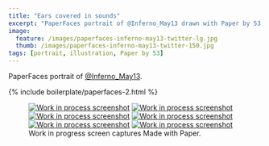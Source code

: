 ```yaml
---
title: "Ears covered in sounds"
excerpt: "PaperFaces portrait of @Inferno_May13 drawn with Paper by 53 on an iPad."
image: 
  feature: /images/paperfaces-inferno-may13-twitter-lg.jpg
  thumb: /images/paperfaces-inferno-may13-twitter-150.jpg
tags: [portrait, illustration, Paper by 53]
---
```


PaperFaces portrait of [@Inferno_May13](http://twitter.com/Inferno_May13).

{% include boilerplate/paperfaces-2.html %}

<figure class="third">
	<a href="{{ site.url }}/images/paperfaces-inferno-may13-process-1-lg.jpg"><img src="{{ site.url }}/images/paperfaces-inferno-may13-process-1-600.jpg" alt="Work in process screenshot"></a>
	<a href="{{ site.url }}/images/paperfaces-inferno-may13-process-2-lg.jpg"><img src="{{ site.url }}/images/paperfaces-inferno-may13-process-2-600.jpg" alt="Work in process screenshot"></a>
	<a href="{{ site.url }}/images/paperfaces-inferno-may13-process-3-lg.jpg"><img src="{{ site.url }}/images/paperfaces-inferno-may13-process-3-600.jpg" alt="Work in process screenshot"></a>
	<a href="{{ site.url }}/images/paperfaces-inferno-may13-process-4-lg.jpg"><img src="{{ site.url }}/images/paperfaces-inferno-may13-process-4-600.jpg" alt="Work in process screenshot"></a>
	<a href="{{ site.url }}/images/paperfaces-inferno-may13-process-5-lg.jpg"><img src="{{ site.url }}/images/paperfaces-inferno-may13-process-5-600.jpg" alt="Work in process screenshot"></a>
	<a href="{{ site.url }}/images/paperfaces-inferno-may13-process-6-lg.jpg"><img src="{{ site.url }}/images/paperfaces-inferno-may13-process-6-600.jpg" alt="Work in process screenshot"></a>
	<figcaption>Work in progress screen captures Made with Paper.</figcaption>
</figure>